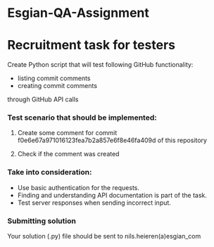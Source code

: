 # Esgian-QA-Assignment

# Recruitment task for testers

Create Python script that will test following GitHub functionality:
* listing commit comments
* creating commit comments

through GitHub API calls

### Test scenario that should be implemented:

1. Create some comment for commit f0e6e67a971016123fea7b2a857e6f8e46fa409d of this repository

2. Check if the comment was created

### Take into consideration:

* Use basic authentication for the requests.
* Finding and understanding API documentation is part of the task.
* Test server responses when sending incorrect input.

### Submitting solution

Your solution (.py) file should be sent to nils.heieren(a)esgian_com
